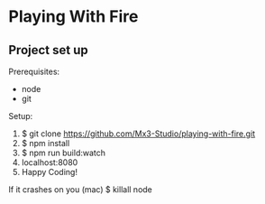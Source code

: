 # Playing With Fire

## Project set up

Prerequisites:

* node
* git

Setup:

1. $ git clone https://github.com/Mx3-Studio/playing-with-fire.git
2. $ npm install
3. $ npm run build:watch
4. localhost:8080
5. Happy Coding!

If it crashes on you (mac)
$ killall node
